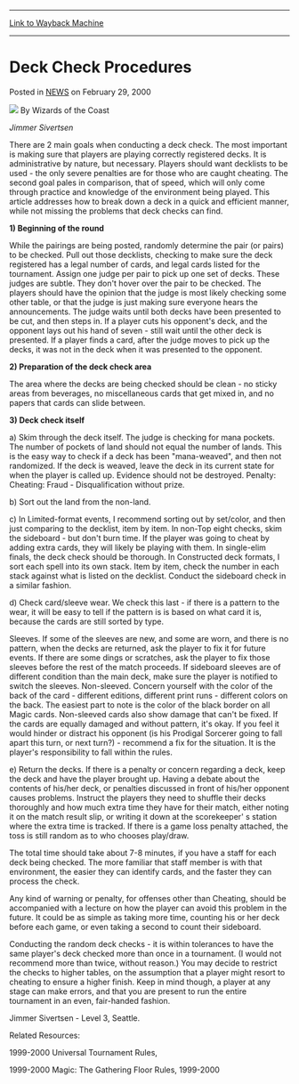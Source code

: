 
---
[Link to Wayback Machine](https://web.archive.org/web/20211207093754/https://magic.wizards.com/en/articles/archive/deck-check-procedures-2000-02-29)

[_metadata_:author]:- "Wizards of the Coast"
[_metadata_:description]:- "Jimmer Sivertsen There are 2 main goals when conducting a deck check. The most important is making sure that players are playing correctly registered decks. It is administrative by nature, but necessary. Players should want decklists to be used - the only severe penalties are for those who are caught cheating. The second goal pales in comparison, that of speed, which will only"
[_metadata_:generator]:- "Drupal 7 (http://drupal.org)"
[_metadata_:node]:- "937631"
[_metadata_:publish_date]:- "2000-02-29"
[_metadata_:source]:- "div-main-content"
[_metadata_:title]:- "Deck Check Procedures"
[_metadata_:wayback_capture_timestamp]:- "2021-12-07 09:37:54"
[_metadata_:wayback_raw_url]:- "https://web.archive.org/web/20211207093754id_/https://magic.wizards.com/en/articles/archive/deck-check-procedures-2000-02-29"
[_metadata_:wayback_url]:- "https://magic.wizards.com/en/articles/archive/deck-check-procedures-2000-02-29"
---


Deck Check Procedures
=====================



 Posted in [NEWS](/en/articles)
 on February 29, 2000 






![](https://media.magic.wizards.com/styles/auth_small/public/images/person/wizards_author.jpg)
By Wizards of the Coast











*Jimmer Sivertsen*


There are 2 main goals when conducting a deck check. The most important is making sure that players are playing correctly registered decks. It is administrative by nature, but necessary. Players should want decklists to be used - the only severe penalties are for those who are caught cheating. The second goal pales in comparison, that of speed, which will only come through practice and knowledge of the environment being played. This article addresses how to break down a deck in a quick and efficient manner, while not missing the problems that deck checks can find.


**1) Beginning of the round**  

While the pairings are being posted, randomly determine the pair (or pairs) to be checked. Pull out those decklists, checking to make sure the deck registered has a legal number of cards, and legal cards listed for the tournament. Assign one judge per pair to pick up one set of decks. These judges are subtle. They don't hover over the pair to be checked. The players should have the opinion that the judge is most likely checking some other table, or that the judge is just making sure everyone hears the announcements. The judge waits until both decks have been presented to be cut, and then steps in. If a player cuts his opponent's deck, and the opponent lays out his hand of seven - still wait until the other deck is presented. If a player finds a card, after the judge moves to pick up the decks, it was not in the deck when it was presented to the opponent.


**2) Preparation of the deck check area**  

The area where the decks are being checked should be clean - no sticky areas from beverages, no miscellaneous cards that get mixed in, and no papers that cards can slide between.


**3) Deck check itself**  

a) Skim through the deck itself. The judge is checking for mana pockets. The number of pockets of land should not equal the number of lands. This is the easy way to check if a deck has been "mana-weaved", and then not randomized. If the deck is weaved, leave the deck in its current state for when the player is called up. Evidence should not be destroyed. Penalty: Cheating: Fraud - Disqualification without prize.


b) Sort out the land from the non-land.


c) In Limited-format events, I recommend sorting out by set/color, and then just comparing to the decklist, item by item. In non-Top eight checks, skim the sideboard - but don't burn time. If the player was going to cheat by adding extra cards, they will likely be playing with them. In single-elim finals, the deck check should be thorough. In Constructed deck formats, I sort each spell into its own stack. Item by item, check the number in each stack against what is listed on the decklist. Conduct the sideboard check in a similar fashion.


d) Check card/sleeve wear. We check this last - if there is a pattern to the wear, it will be easy to tell if the pattern is is based on what card it is, because the cards are still sorted by type.


Sleeves. If some of the sleeves are new, and some are worn, and there is no pattern, when the decks are returned, ask the player to fix it for future events. If there are some dings or scratches, ask the player to fix those sleeves before the rest of the match proceeds. If sideboard sleeves are of different condition than the main deck, make sure the player is notified to switch the sleeves. Non-sleeved. Concern yourself with the color of the back of the card - different editions, different print runs - different colors on the back. The easiest part to note is the color of the black border on all Magic cards. Non-sleeved cards also show damage that can't be fixed. If the cards are equally damaged and without pattern, it's okay. If you feel it would hinder or distract his opponent (is his Prodigal Sorcerer going to fall apart this turn, or next turn?) - recommend a fix for the situation. It is the player's responsibility to fall within the rules.


e) Return the decks. If there is a penalty or concern regarding a deck, keep the deck and have the player brought up. Having a debate about the contents of his/her deck, or penalties discussed in front of his/her opponent causes problems. Instruct the players they need to shuffle their decks thoroughly and how much extra time they have for their match, either noting it on the match result slip, or writing it down at the scorekeeper' s station where the extra time is tracked. If there is a game loss penalty attached, the toss is still random as to who chooses play/draw.


The total time should take about 7-8 minutes, if you have a staff for each deck being checked. The more familiar that staff member is with that environment, the easier they can identify cards, and the faster they can process the check.


Any kind of warning or penalty, for offenses other than Cheating, should be accompanied with a lecture on how the player can avoid this problem in the future. It could be as simple as taking more time, counting his or her deck before each game, or even taking a second to count their sideboard.


Conducting the random deck checks - it is within tolerances to have the same player's deck checked more than once in a tournament. (I would not recommend more than twice, without reason.) You may decide to restrict the checks to higher tables, on the assumption that a player might resort to cheating to ensure a higher finish. Keep in mind though, a player at any stage can make errors, and that you are present to run the entire tournament in an even, fair-handed fashion.


Jimmer Sivertsen - Level 3, Seattle.


Related Resources:  

1999-2000 Universal Tournament Rules,  

1999-2000 Magic: The Gathering Floor Rules, 1999-2000







